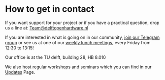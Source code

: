 # How to get in contact
If you want support for your project or if you have a practical question, drop us a line at: Team@delftopenhardware.nl

If you are interested in what is going on in our community, [join our Telegram group](https://t.me/+UvYb64MVUOl3rgBx) or see us at one of our [weekly lunch meetings](https://tudelft.zoom.us/j/96265418451), every Friday from 12:30 to 13:15!

Our office is at the TU delft, building 28, HB 8.010

We also host regular workshops and seminars which you can find in our [Updates](../05updates/01updates) Page.
